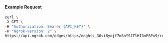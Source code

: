<!-- Code generated for API Clients. DO NOT EDIT. -->

#### Example Request

```bash
curl \
-X GET \
-H "Authorization: Bearer {API_KEY}" \
-H "Ngrok-Version: 2" \
https://api.ngrok.com/edges/https/edghts_30si8yojf7oBnYSlTlHI8nP8Pu9/routes/edghtsrt_30si8xZOeB5uObbsF6sjTurRCLu/backend
```
